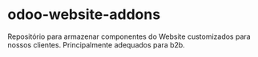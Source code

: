 # odoo-website-addons

Repositório para armazenar componentes do Website customizados para nossos clientes.
Principalmente adequados para b2b.
